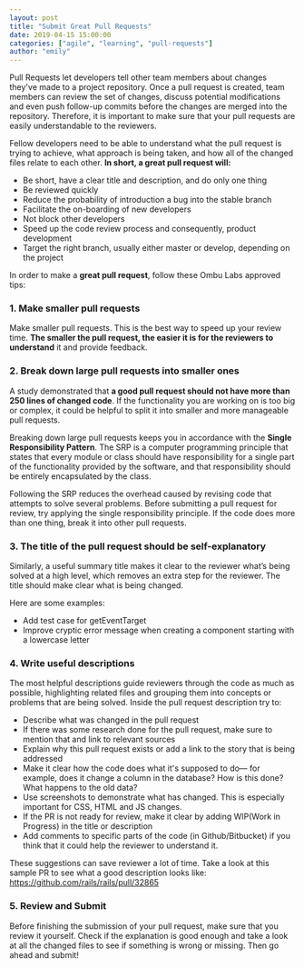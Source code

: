```yaml
---
layout: post
title: "Submit Great Pull Requests"
date: 2019-04-15 15:00:00
categories: ["agile", "learning", "pull-requests"]
author: "emily"
---
```


Pull Requests let developers tell other team members about changes they've made to a project repository. Once a pull request is created, team members can review the set of changes, discuss potential modifications and even push follow-up commits before the changes are merged into the repository. Therefore, it is important to make sure that your pull requests are easily understandable to the reviewers.

<!--more-->

Fellow developers need to be able to understand what the pull request is trying to achieve, what approach is being taken, and how all of the changed files relate to each other. **In short, a great pull request will:**

- Be short, have a clear title and description, and do only one thing
- Be reviewed quickly
- Reduce the probability of introduction a bug into the stable branch
- Facilitate the on-boarding of new developers
- Not block other developers
- Speed up the code review process and consequently, product development
- Target the right branch, usually either master or develop, depending on the project

In order to make a **great pull request**, follow these Ombu Labs approved tips:

### 1. Make smaller pull requests

Make smaller pull requests. This is the best way to speed up your review time. **The smaller the pull request, the  easier it is for the reviewers to understand** it and provide feedback.

### 2. Break down large pull requests into smaller ones

A study demonstrated that **a good pull request should not have more than 250 lines of changed code**. If the functionality you are working on is too big or complex, it could be helpful to split it into smaller and more manageable pull requests.

Breaking down large pull requests keeps you in accordance with the **Single Responsibility Pattern**. The SRP is a computer programming principle that states that every module or class should have responsibility for a single part of the functionality provided by the software, and that responsibility should be entirely encapsulated by the class.

Following the SRP reduces the overhead caused by revising code that attempts to solve several problems. Before submitting a pull request for review, try applying the single responsibility principle. If the code does more than one thing, break it into other pull requests.

### 3. The title of the pull request should be self-explanatory

Similarly, a useful summary title makes it clear to the reviewer what’s being solved at a high level, which removes an extra step for the reviewer. The title should make clear what is being changed.

Here are some examples:

- Add test case for getEventTarget
- Improve cryptic error message when creating a component starting with a lowercase letter


### 4. Write useful descriptions

The most helpful descriptions guide reviewers through the code as much as possible, highlighting related files and grouping them into concepts or problems that are being solved. Inside the pull request description try to:

- Describe what was changed in the pull request
- If there was some research done for the pull request, make sure to mention that and link to relevant sources
- Explain why this pull request exists or add a link to the story that is being addressed
- Make it clear how the code does what it's supposed to do— for example, does it change a column in the database? How is this done? What happens to the old data?
- Use screenshots to demonstrate what has changed. This is especially important for CSS, HTML and JS changes.
- If the PR is not ready for review, make it clear by adding WIP(Work in Progress) in the title or description
- Add comments to specific parts of the code (in Github/Bitbucket) if you think that it could help the reviewer to understand it.

These suggestions can save reviewer a lot of time. Take a look at this sample PR to see what a good description looks like: https://github.com/rails/rails/pull/32865

### 5. Review and Submit

Before finishing the submission of your pull request, make sure that you review it yourself. Check if the explanation is good enough and take a look at all the changed files to see if something is wrong or missing. Then go ahead and submit!
